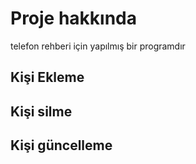 # Proje hakkında
telefon rehberi için yapılmış bir programdır

## Kişi Ekleme


## Kişi silme

## Kişi güncelleme